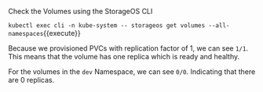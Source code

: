 Check the Volumes using the StorageOS CLI


`kubectl exec cli -n kube-system -- storageos get volumes --all-namespaces`{{execute}}

Because we provisioned PVCs with replication factor of 1, we can see `1/1`.
This means that the volume has one replica which is ready and healthy.

For the volumes in the `dev` Namespace, we can see `0/0`. Indicating that there
are 0 replicas.
